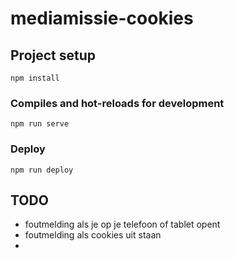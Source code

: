 # mediamissie-cookies

## Project setup
```
npm install
```

### Compiles and hot-reloads for development
```
npm run serve
```

### Deploy
```
npm run deploy
```

## TODO

* foutmelding als je op je telefoon of tablet opent
* foutmelding als cookies uit staan
* 
